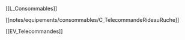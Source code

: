 [[L_Consommables]]


[[notes/equipements/consommables/C_TelecommandeRideauRuche]]


[[EV_Telecommandes]]